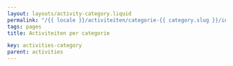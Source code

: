 ```yaml
---
layout: layouts/activity-category.liquid
permalink: "/{{ locale }}/activiteiten/categorie-{{ category.slug }}/index.html"
tags: pages
title: Activiteiten per categorie

key: activities-category
parent: activities
---
```


